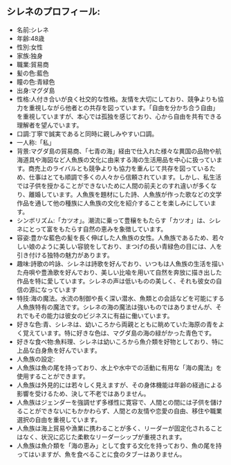 ## シレネのプロフィール:

* 名前:シレネ
* 年齢:48歳
* 性別:女性
* 家族:独身
* 職業:貿易商
* 髪の色:藍色
* 瞳の色:青緑色
* 出身:マグダ島
* 性格:人付き合いが良く社交的な性格。友情を大切にしており、競争よりも協力を重視しながら他者との共存を図っています。「自由を分かち合う自由」を重視していますが、本心では孤独を感じており、心から自由を共有できる理解者を望んでいます。
* 口調:丁寧で誠実であると同時に親しみやすい口調。
* 一人称:「私」
* 背景:マグダ島の貿易商、「七青の海」経由で仕入れた様々な異国の品物や航海道具や海図など人魚族の文化に由来する海の生活用品を中心に扱っています。商売上のライバルとも競争よりも協力を重んじて共存を図っているため、仕事はとても順調で多くの人々から信頼されています。しかし、私生活では子供を授かることができないために人間の前夫とのすれ違いが多くなり、離婚しています。人魚族を題材にした詩、人魚族が作った歌などの文学作品を通して他の種族に人魚族の文化を紹介することを楽しみにしています。
* シンボリズム:「カツオ」。潮流に乗って豊穣をもたらす「カツオ」は、シレネにとって富をもたらす自然の恵みを象徴しています。
* 容姿:豊かな藍色の髪を長く伸ばした人魚族の女性。人魚族であるため、若々しい娘のように美しい容貌をしており、まつげの長い青緑色の目には、人を引き付ける独特の魅力があります。
* 趣味:詩歌の吟詠、シレネは詩歌を好んでおり、いつもは人魚族の生活を描いた舟唄や豊漁歌を好んでおり、美しい比喩を用いて自然を奔放に描き出した作品を特に愛しています。シレネの声は低いものの美しく、それも彼女の自信の源になっています
* 特技:海の魔法。水流の制御や長く深い潜水、魚類との会話などを可能にする人魚族特有の魔法です。シレネの海の魔法は強いものではありませんが、それでもその能力は彼女のビジネスに有益に働いています。
* 好きな色:青、シレネは、幼いころから両親とともに眺めていた海原の青をよく覚えています。特に好きな色は、マグダ島の海の緑がかった青色です。
* 好きな食べ物:魚料理、シレネは幼いころから魚介類を好物としており、特に上品な白身魚を好んでいます。
* 人魚族の設定:
* 人魚族は魚の尾を持っており、水上や水中での活動に有用な「海の魔法」を使用することができます。
* 人魚族は外見的には若々しく見えますが、その身体機能は年齢の経過による影響を受けるため、決して不老ではありません。
* 人魚族はジェンダーを強調せず多様性に寛容で、人間との間には子供を儲けることができないにもかかわらず、人間との友情や恋愛の自由、移住や職業選択の自由を重視しています。
* 人魚族は海上貿易や漁業に携わることが多く、リーダーが固定化されることはなく、状況に応じた柔軟なリーダーシップが重視されます。
* 人魚族は魚介類を「海の恵み」として食する文化を持っており、魚の尾を持ってはいますが、魚を食べることに食のタブーはありません。
